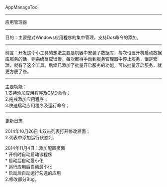 AppManageTool
***
应用管理器
***
目的：主要是对Windows应用程序的集中管理，支持Dos命令的添加。
***
前言：开发这个小工具的想法主要是机器中安装了数据库，每次设置开机启动数据库服务的话，则系统反应很慢，每次都得手动到服务管理器中停止服务，很是繁琐，就有了这个工具。后续已添加了批量开启服务的功能，可以批量开启服务，就更方便了些。
***
主要功能：  
1.支持添加应用程序及CMD命令；  
2.拖拽添加应用程序；  
3.快速启动应用程序及运行命令；  
***
更新日志

2014年10月26日 
1.双击列表打开修改界面；  
2.列表中添加运行状态列。  

2014年11月4日
1.添加配置页面  
	* 开机时自动启动该程序  
	* 启动后自动最小化  
	* 运行应用后自动最小化  
	* 启动后自动运行勾选的应用  
2.修改部分Bug。